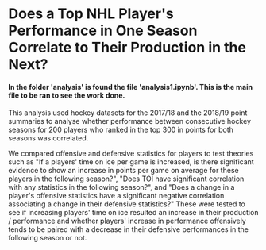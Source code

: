 # Does a Top NHL Player's Performance in One Season Correlate to Their Production in the Next?
#### In the folder 'analysis' is found the file 'analysis1.ipynb'.  This is the main file to be ran to see the work done. 

This analysis used hockey datasets for the 2017/18 and the 2018/19 point summaries to analyse whether performance between consecutive hockey seasons for 200 players who ranked in the top 300 in points for both seasons was correlated. 

We compared offensive and defensive statistics for players to test theories such as "If a players' time on ice per game is increased, is there significant evidence to show an increase in points per game on average for these players in the following season?", "Does TOI have significant correlation with any statistics in the following season?", and "Does a change in a player's offensive statistics have a significant negative correlation associating a change in their defensive statistics?" 
These were tested to see if increasing players' time on ice resulted an increase in their production / performance and whether players' increase in performance offensively tends to be paired with a decrease in their defensive performances in the following season or not.
